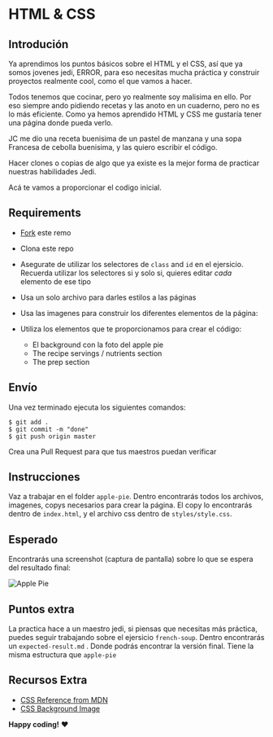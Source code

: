 # HTML & CSS

## Introdución

Ya aprendimos los puntos básicos sobre el HTML y el CSS, así que ya somos jovenes jedi, ERROR, 
para eso necesitas mucha práctica y construir proyectos realmente cool, como el que vamos a hacer.

Todos tenemos que cocinar, pero yo realmente soy malisima en ello. Por eso siempre ando pidiendo 
recetas y las anoto en un cuaderno, pero no es lo más eficiente. Como ya hemos aprendido HTML y CSS 
me gustaría tener una página donde pueda verlo.

JC me dío una receta buenisima de un pastel de manzana y una sopa Francesa de cebolla buenisima, y las quiero escribir el código.

Hacer clones o copias de algo que ya existe es la mejor forma de practicar nuestras habilidades Jedi.

Acá te vamos a proporcionar el codigo inicial.
## Requirements

- [Fork](https://guides.github.com/activities/forking/) este remo
- Clona este repo
- Asegurate de utilizar los selectores de `class` and `id` en el ejersicio. Recuerda utilizar los
selectores si y solo si, quieres editar _cada_ elemento de ese tipo
- Usa un solo archivo para darles estilos a las páginas
- Usa las imagenes para construir los diferentes elementos de la página:

- Utiliza los elementos que te proporcionamos para crear el código:
  - El background con la foto del apple pie
  - The recipe servings / nutrients section
  - The prep section

## Envío

Una vez terminado ejecuta los siguientes comandos:

```
$ git add .
$ git commit -m "done"
$ git push origin master
```

Crea una Pull Request para que tus maestros puedan verificar 

## Instrucciones

Vaz a trabajar en el folder `apple-pie`. Dentro encontrarás todos los archivos, imagenes, copys necesarios para crear la página. El copy lo encontrarás dentro de `index.html`, y el archivo css dentro de  `styles/style.css`.

## Esperado

Encontrarás una screenshot (captura de pantalla) sobre lo que se espera del resultado final:


![Apple Pie](https://i.imgur.com/lGGM68Q.jpg)

<!-- ![French Onion](https://i.imgur.com/uepu2DO.jpg) -->

## Puntos extra

La practica hace a un maestro jedi, si piensas que necesitas más práctica, puedes seguir trabajando sobre el ejersicio `french-soup`. Dentro encontrarás un `expected-result.md` . Donde podrás encontrar 
la versión final. Tiene la misma estructura que `apple-pie`

## Recursos Extra

- [CSS Reference from MDN](https://developer.mozilla.org/en-US/docs/Web/CSS)
- [CSS Background Image](https://developer.mozilla.org/en/docs/Web/CSS/background-image)

**Happy coding!** :heart:
